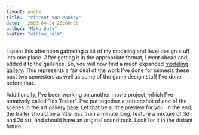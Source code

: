 ```yaml
---
layout: posts
title:  "Vincent Van Monkey"
date:   2003-04-24 20:00:00
author: "Mike Daly"
avatar: "willow_calm"
---
```

I spent this afternoon gathering a lot of my modeling and level design stuff into one place. After getting it in the appropriate format, i went ahead and added it to the galleries. So, you will now find a much expanded [modeling gallery](http://www.duelingmonkeys.com/galleries.php?section=modeling). This represents a fair deal of the work I've done for mimesis these past two semesters as well as some of the game design stuff I've done before that.

 Additionally, I've been working on another movie project, which I've tenatively called &quot;Ios Trailer&quot;. I've put together a screenshot of one of the scenes in the art gallery [here](https://content.duelingmonkeys.com/gallery/art/foreboding.jpg). Let that be a little preview for you. In the end, the trailer should be a little less than a minute long, feature a mixture of 3d and 2d art, and should have an original soundtrack. Look for it in the distant future.